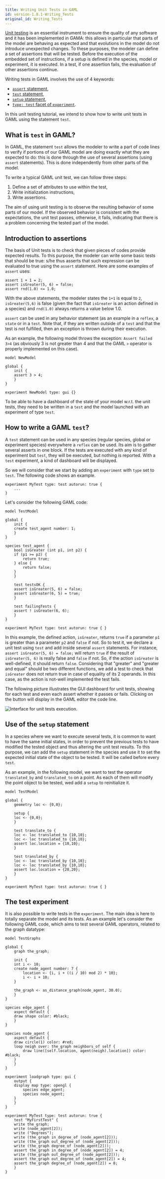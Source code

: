 ```yaml
---
title: Writing Unit Tests in GAML
id: version-1.8.1-Writing_Tests
original_id: Writing_Tests
---
```



[Unit testing](https://en.wikipedia.org/wiki/Unit_testing) is an essential instrument to ensure the quality of any software and it has been implemented in GAMA: this allows in particular that parts of the model are behaving as expected and that evolutions in the model do not introduce unexpected changes. To these purposes, the modeler can define a set of assertions that will be tested. Before the execution of the embedded set of instructions, if a setup is defined in the species, model or experiment, it is executed. In a test, if one assertion fails, the evaluation of other assertions continue. 

Writing tests in GAML involves the use of 4 keywords:

* [`assert` statement](Statements#assert),
* [`test` statement](Statements#test),
* [`setup` statement](Statements#setup),
* [`type: test` facet of `experiment`](ModelOrganization#experiment-declarations).

In this unit testing tutorial, we intend to show how to write unit tests in GAML using the statement `test`. 


## What is `test` in GAML?

In GAML, the statement `test` allows the modeler to write a part of code lines to verify if portions of our GAML model are doing exactly what they are expected to do: this is done through the use of several assertions (using `assert` statements). This is done independently from other parts of the model. 

To write a typical GAML unit test, we can follow three steps: 

1. Define a set of attributes to use within the test,
2. Write initialization instructions,
3. Write assertions. 

The aim of using unit testing is to observe the resulting behavior of some parts of our model. If the observed behavior is consistent with the expectations, the unit test passes, otherwise, it fails, indicating that there is a problem concerning the tested part of the model. 

## Introduction to assertions

The basis of Unit tests is to check that given pieces of codes provide expected results. To this purpose, the modeler can write some basic tests that should be true: s/he thus asserts that such expression can be evaluated to true using the `assert` statement. Here are some examples of `assert` uses:

```
assert 1 + 1 = 2;
assert isGreater(5, 6) = false;
assert rnd(1.0) <= 1.0;
```

With the above statements, the modeler states the `1+1` is equal to `2`, `isGreater(5,6)` is false (given the fact that `isGreater` is an action defined in a species) and `rnd(1.0)` always returns a value below 1.0.

`assert` can be used in any behavior statement (as an example in a `reflex`, a `state` or in a `test`. Note that, if they are written outside of a `test` and that the test is not fulfilled, then an exception is thrown during their execution.

As an example, the following model throws the exception: `Assert failed 3>4` (as obviously 3 is not greater than 4 and that the GAML `>` operator is properly implemented on this case).

```
model NewModel

global {
    init {
	assert 3 > 4;
    }
}

experiment NewModel type: gui {}
```

To be able to have a dashboard of the state of your model w.r.t. the unit tests, they need to be written in a `test` and the model launched with an experiment of type `test`. 


## How to write a GAML `test`?

A `test` statement can be used in any species (regular species, global or experiment species) everywhere a `reflex` can be used. Its aim is to gather several asserts in one block. If the tests are executed with any kind of experiment but `test`, they will be executed, but nothing is reported. With a `test` experiment, a kind of dashboard will be displayed.

So we will consider that we start by adding an `experiment` with `type` set to `test`. The following code shows an example.

```
experiment MyTest type: test autorun: true { 
    ...
}
```

Let's consider the following GAML code:
````
model TestModel

global {
    init {
	create test_agent number: 1;
    }
}

species test_agent {
    bool isGreater (int p1, int p2) {
	if (p1 >= p2) {
	    return true;
	} else {
	    return false;
	}
    }

    test testsOK {
	assert isGreater(5, 6) = false;
	assert isGreater(6, 5) = true;
    }
    
    test failingTests {
	assert ! isGreater(6, 6);
    }        
}

experiment MyTest type: test autorun: true { }
````

In this example, the defined action, `isGreater`, returns `true` if a parameter `p1` is greater than a parameter `p2` and `false` if not. So to test it, we declare a unit test using `test` and add inside several `assert` statements. For instance, `assert isGreater(5, 6) = false;` will return `true` if the result of `isGreater(5, 6)` is really false and `false` if not. So, if the action `isGreater` is well-defined, it should return `false`. Considering that "greater" and "greater and equal" should be two different functions, we add a test to check that `isGreater` does not return true in case of equality of its 2 operands. In this case, as the action is not-well implemented the test fails. 

The following picture illustrates the GUI dashboard for unit tests, showing for each test and even each assert whether it passes or fails. Clicking on the button will display in the GAML editor the code line.

![Interface for unit tests execution.](../resources/images/recipes/unit_tests_isgreater.png)

## Use of the `setup` statement

In a species where we want to execute several tests, it is common to want to have the same initial states, in order to prevent the previous tests to have modified the tested object and thus altering the unit test results. To this purpose, we can add the `setup` statement in the species and use it to set the expected initial state of the object to be tested. It will be called before every `test`.

As an example, in the following model, we want to test the operator `translated_by` and `translated_to` on a point. As each of them will modify the point object to be tested, wed add a `setup` to reinitialize it.

```
model TestModel

global {
    geometry loc <- {0,0};
	
    setup {
	loc <- {0,0};	
    }

    test translate_to {
	loc <- loc translated_to {10,10};
	loc <- loc translated_to {10,10};
	assert loc.location = {10,10};
    }
	
    test translated_by {
	loc <- loc translated_by {10,10};
	loc <- loc translated_by {10,10};
	assert loc.location = {20,20};
    }
}

experiment MyTest type: test autorun: true { }
```


## The test experiment

It is also possible to write tests in the `experiment`. The main idea is here to totally separate the model and its tests. 
As an example let's consider the following GAML code, which aims to test several GAML operators, related to the graph datatype:

````
model TestGraphs

global {
    graph the_graph;

    init {
	int i <- 10;
	create node_agent number: 7 {
	    location <- {i, i + ((i / 10) mod 2) * 10};
	    i <- i + 10;
	}

	the_graph <- as_distance_graph(node_agent, 30.0);
    }
}

species edge_agent {
    aspect default {
	draw shape color: #black;
    }
}

species node_agent {
    aspect default {
	draw circle(1) color: #red;
	loop neigh over: the_graph neighbors_of self {
	    draw line([self.location, agent(neigh).location]) color: #black;
	}
    }
}

experiment loadgraph type: gui {
    output {
	display map type: opengl {
	    species edge_agent;
	    species node_agent;
	}
    }
}

experiment MyTest type: test autorun: true {
    test "MyFirstTest" {
	write the_graph;
	write (node_agent[2]);
	write ("Degrees");
	write (the_graph in_degree_of (node_agent[2]));
	write (the_graph out_degree_of (node_agent[2]));
	write (the_graph degree_of (node_agent[2]));
	assert the_graph in_degree_of (node_agent[2]) = 4;
	write (the_graph out_degree_of (node_agent[2]));
	assert the_graph out_degree_of (node_agent[2]) = 4;
	assert the_graph degree_of (node_agent[2]) = 8;
    }
}
````
